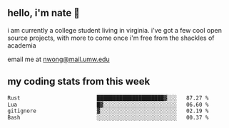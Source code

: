 ## hello, i'm nate 👋
i am currently a college student living in virginia. i've got a few cool open source projects, with more to come once i'm free from the shackles of academia 
 
email me at nwong@mail.umw.edu

## my coding stats from this week
<!--START_SECTION:waka-->

```txt
Rust                        █████████████████████▓░░░   87.27 %
Lua                         █▓░░░░░░░░░░░░░░░░░░░░░░░   06.60 %
gitignore                   ▓░░░░░░░░░░░░░░░░░░░░░░░░   02.19 %
Bash                        ░░░░░░░░░░░░░░░░░░░░░░░░░   00.37 %
```

<!--END_SECTION:waka-->
